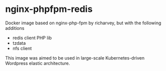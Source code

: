 # nginx-phpfpm-redis

Docker image based on nginx-php-fpm by richarvey, but with the following additions
- redis client PHP lib
- tzdata
- nfs client


This image was aimed to be used in large-scale Kubernetes-driven Wordpress elastic architecture.
